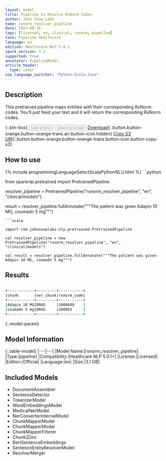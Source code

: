 ```yaml
---
layout: model
title: Pipeline to Resolve RxNorm Codes
author: John Snow Labs
name: rxnorm_resolver_pipeline
date: 2023-08-16
tags: [licensed, en, clinical, rxnorm, pipeline]
task: Pipeline Healthcare
language: en
edition: Healthcare NLP 5.0.1
spark_version: 3.2
supported: true
annotator: PipelineModel
article_header:
  type: cover
use_language_switcher: "Python-Scala-Java"
---
```


## Description

This pretrained pipeline maps entities with their corresponding RxNorm codes. You’ll just feed your text and it will return the corresponding RxNorm codes.

{:.btn-box}
<button class="button button-orange" disabled>Live Demo</button>
<button class="button button-orange" disabled>Open in Colab</button>
[Download](https://s3.amazonaws.com/auxdata.johnsnowlabs.com/clinical/models/rxnorm_resolver_pipeline_en_5.0.1_3.2_1692199720182.zip){:.button.button-orange.button-orange-trans.arr.button-icon.hidden}
[Copy S3 URI](s3://auxdata.johnsnowlabs.com/clinical/models/rxnorm_resolver_pipeline_en_5.0.1_3.2_1692199720182.zip){:.button.button-orange.button-orange-trans.button-icon.button-copy-s3}

## How to use



<div class="tabs-box" markdown="1">
{% include programmingLanguageSelectScalaPythonNLU.html %}
```python

from sparknlp.pretrained import PretrainedPipeline

resolver_pipeline = PretrainedPipeline("rxnorm_resolver_pipeline", "en", "clinical/models")

result = resolver_pipeline.fullAnnotate("""The patient was given Adapin 10 MG, coumadn 5 mg""")

```
```scala

import com.johnsnowlabs.nlp.pretrained.PretrainedPipeline

val resolver_pipeline = new PretrainedPipeline("rxnorm_resolver_pipeline", "en", "clinical/models")

val result = resolver_pipeline.fullAnnotate("""The patient was given Adapin 10 MG, coumadn 5 mg""")

```
</div>

## Results

```bash

+------------+---------+-----------+
|chunk       |ner_chunk|rxnorm_code|
+------------+---------+-----------+
|Adapin 10 MG|DRUG     |1000049    |
|coumadn 5 mg|DRUG     |200883     |
+------------+---------+-----------+

```

{:.model-param}
## Model Information

{:.table-model}
|---|---|
|Model Name:|rxnorm_resolver_pipeline|
|Type:|pipeline|
|Compatibility:|Healthcare NLP 5.0.1+|
|License:|Licensed|
|Edition:|Official|
|Language:|en|
|Size:|3.1 GB|

## Included Models

- DocumentAssembler
- SentenceDetector
- TokenizerModel
- WordEmbeddingsModel
- MedicalNerModel
- NerConverterInternalModel
- ChunkMapperModel
- ChunkMapperModel
- ChunkMapperFilterer
- Chunk2Doc
- BertSentenceEmbeddings
- SentenceEntityResolverModel
- ResolverMerger